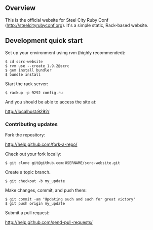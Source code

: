 ## Overview

This is the official website for Steel City Ruby Conf (http://steelcityrubyconf.org). It's a simple static, Rack-based website.

## Development quick start

Set up your environment using rvm (highly recommended):

    $ cd scrc-website
    $ rvm use --create 1.9.2@scrc
    $ gem install bundler
    $ bundle install

Start the rack server:

    $ rackup -p 9292 config.ru

And you should be able to access the site at:

[http://localhost:9292/](http://localhost:9292/)

### Contributing updates

Fork the repository:

http://help.github.com/fork-a-repo/

Check out your fork locally:

    $ git clone git@github.com:USERNAME/scrc-website.git

Create a topic branch.

    $ git checkout -b my_update

Make changes, commit, and push them:

    $ git commit -am "Updating such and such for great victory"
    $ git push origin my_update

Submit a pull request:

http://help.github.com/send-pull-requests/
